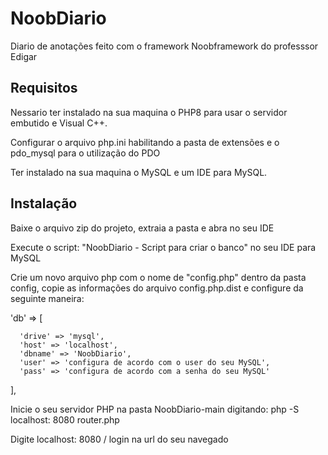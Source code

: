 # NoobDiario

Diario de anotações feito com o framework Noobframework do professsor Edigar

## Requisitos

Nessario ter instalado na sua maquina o PHP8 para usar o servidor embutido e Visual C++.

Configurar o arquivo php.ini habilitando a pasta de extensões e o pdo_mysql para o utilização do PDO

Ter instalado na sua maquina o MySQL e um IDE para MySQL.

## Instalação

Baixe o arquivo zip do projeto, extraia a pasta e abra no seu IDE

Execute o script: "NoobDiario - Script para criar o banco" no seu IDE para MySQL

Crie um novo arquivo php com o nome de "config.php" dentro da pasta config, copie as informações do arquivo config.php.dist e configure da seguinte maneira:

'db' => [

      'drive' => 'mysql',   
      'host' => 'localhost',  
      'dbname' => 'NoobDiario',  
      'user' => 'configura de acordo com o user do seu MySQL',    
      'pass' => 'configura de acordo com a senha do seu MySQL'    
  ],

Inicie o seu servidor PHP na pasta NoobDiario-main digitando: php -S localhost: 8080 router.php

Digite localhost: 8080 / login na url do seu navegado
